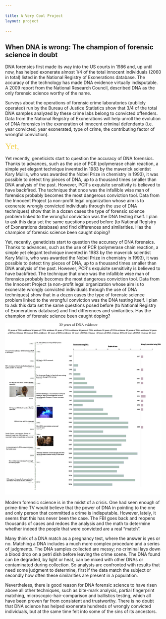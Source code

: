 ```yaml
---

title: A Very Cool Project
layout: project

---
```


## When DNA is wrong: The champion of forensic science in doubt

DNA forensics first made its way into the US courts in 1986 and, up until now, has helped exonerate almost 1/4 of the total innocent individuals (2060 in total) listed in the National Registry of Exonerations database. The accuracy of the technology has made DNA evidence virtually indisputable. A 2009 report from the National Research Council, described DNA as the only forensic science worthy of the name.

Surveys about the operations of forensic crime laboratories (publicly operated) run by the Bureau of Justice Statistics show that 3/4 of the total DNA samples analyzed by these crime labs belong to convicted offenders. Data from the National Registry of Exonerations will help unroll the evolution of DNA forensics in the exoneration of innocent criminal defendants (i.e. year convicted, year exonerated, type of crime, the contributing factor of wrongful conviction).

<span style="color: #f2cf4a; font-family: Babas; font-size: 2em;">Yet,</span>

Yet recently, geneticists start to question the accuracy of DNA forensics. Thanks to advances, such as the use of PCR (polymerase chain reaction, a simple yet elegant technique invented in 1983 by the maverick scientist Kary Mullis, who was awarded the Nobel Prize in chemistry in 1993), it was possible to detect tiny pieces of DNA, up to a thousand times smaller than DNA analysis of the past. However, PCR's exquisite sensitivity is believed to have backfired. The technique that once was the infallible wise man of forensics probably becomes the most dangerous conviction tool.
Data from the Innocent Project (a non-profit legal organization whose aim is to exonerate wrongly convicted individuals through the use of DNA techniques) show that in a dozen cases the type of forensic science problem linked to the wrongful conviction was the DNA testing itself. I plan to ask this data set the same questions posed before (to National Registry of Exonerations database) and find differences and similarities. Has the champion of forensic science been caught doping?

Yet, recently, geneticists start to question the accuracy of DNA forensics. Thanks to advances, such as the use of PCR (polymerase chain reaction, a simple yet elegant technique invented in 1983 by the maverick scientist Kary Mullis, who was awarded the Nobel Prize in chemistry in 1993), it was possible to detect tiny pieces of DNA, up to a thousand times smaller than DNA analysis of the past. However, PCR's exquisite sensitivity is believed to have backfired. The technique that once was the infallible wise man of forensics probably becomes the most dangerous conviction tool.
Data from the Innocent Project (a non-profit legal organization whose aim is to exonerate wrongly convicted individuals through the use of DNA techniques) show that in a dozen cases the type of forensic science problem linked to the wrongful conviction was the DNA testing itself. I plan to ask this data set the same questions posed before (to National Registry of Exonerations database) and find differences and similarities. Has the champion of forensic science been caught doping?

![](boring-graph-10copy.png)

Modern forensic science is in the midst of a crisis. One had seen enough of prime-time TV would believe that the power of DNA in pointing to the one and only person that committed a crime is indisputable. However, lately, it seems that this has never been the case. The FBI goes back and reopens thousands of cases and redoes the analysis and the math to determine whether indeed the people that were convicted are a real “match”.

Many think of a DNA match as a pregnancy test, where the answer is yes or no. Matching a DNA includes a much more complex procedure and a series of judgments. The DNA samples collected are messy; no criminal lays down a blood drop on a petri dish before leaving the crime scene. The DNA found can be degraded, by light or heat, can be mixed with other DNAs or contaminated during collection. So analysts are confronted with results that need some judgment to determine, first if the data match the subject or secondly how often these similarities are present in a population.

Nevertheless, there is good reason for DNA forensic science to have risen above all other techniques, such as bite-mark analysis, partial fingerprint matching, microscopic-hair-comparison and ballistics testing, which all have been proven far from consistent and trustworthy. There is no doubt that DNA science has helped exonerate hundreds of wrongly convicted individuals, but at the same time felt into some of the sins of its ancestors.